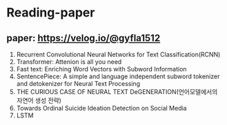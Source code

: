 # Reading-paper
## paper: https://velog.io/@gyfla1512
1. Recurrent Convolutional Neural Networks for Text Classification(RCNN)
2. Transformer: Attenion is all you need
3. Fast text: Enriching Word Vectors with Subword Information
4. SentencePiece: A simple and language independent subword tokenizer and detokenizer for Neural Text Processing
5. THE CURIOUS CASE OF NEURAL TEXT DeGENERATION(언어모델에서의 자연어 생성 전략)
6. Towards Ordinal Suicide Ideation Detection on Social Media
7. LSTM
